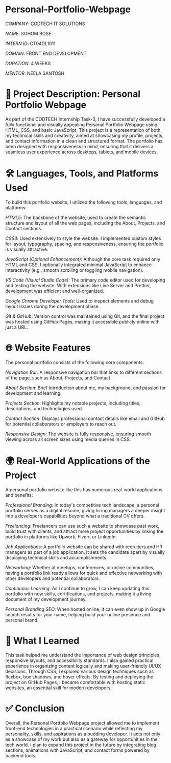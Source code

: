 # Personal-Portfolio-Webpage

*COMPANY*: CODTECH IT SOLUTIONS

*NAME*: SOHOM BOSE

*INTERN ID*: CT04DL1011

*DOMAIN*: FRONT END DEVELOPMENT

*DURATION*: 4 WEEKS

*MENTOR*: NEELA SANTOSH

# 📝 Project Description: Personal Portfolio Webpage

As part of the CODTECH Internship Task-3, I have successfully developed a fully functional and visually appealing Personal Portfolio Webpage using HTML, CSS, and basic JavaScript. This project is a representation of both my technical skills and creativity, aimed at showcasing my profile, projects, and contact information in a clean and structured format. The portfolio has been designed with responsiveness in mind, ensuring that it delivers a seamless user experience across desktops, tablets, and mobile devices.

# 🛠️ Languages, Tools, and Platforms Used

To build this portfolio website, I utilized the following tools, languages, and platforms:

*HTML5*: The backbone of the website, used to create the semantic structure and layout of all the web pages, including the About, Projects, and Contact sections.

*CSS3*: Used extensively to style the website. I implemented custom styles for layout, typography, spacing, and responsiveness, ensuring the portfolio is visually attractive.

*JavaScript (Optional Enhancement)*: Although the core task required only HTML and CSS, I optionally integrated minimal JavaScript to enhance interactivity (e.g., smooth scrolling or toggling mobile navigation).

*VS Code (Visual Studio Code)*: The primary code editor used for developing and testing the website. With extensions like Live Server and Prettier, development was efficient and well-organized.

*Google Chrome Developer Tools*: Used to inspect elements and debug layout issues during the development phase.

*Git & GitHub*: Version control was maintained using Git, and the final project was hosted using GitHub Pages, making it accessible publicly online with just a URL.

# 🌐 Website Features

The personal portfolio consists of the following core components:

*Navigation Bar*: A responsive navigation bar that links to different sections of the page, such as About, Projects, and Contact.

*About Section*: Brief introduction about me, my background, and passion for development and learning.

*Projects Section*: Highlights my notable projects, including titles, descriptions, and technologies used.

*Contact Section*: Displays professional contact details like email and GitHub for potential collaborators or employers to reach out.

*Responsive Design*: The website is fully responsive, ensuring smooth viewing across all screen sizes using media queries in CSS.

# 🌍 Real-World Applications of the Project

A personal portfolio website like this has numerous real-world applications and benefits:

*Professional Branding*: In today's competitive tech landscape, a personal portfolio serves as a digital resume, giving hiring managers a deeper insight into a developer’s capabilities beyond what a traditional CV offers.

*Freelancing*: Freelancers can use such a website to showcase past work, build trust with clients, and attract more project opportunities by linking the portfolio in platforms like Upwork, Fiverr, or LinkedIn.

*Job Applications*: A portfolio website can be shared with recruiters and HR managers as part of a job application. It sets the candidate apart by visually displaying technical skills and accomplishments.

*Networking*: Whether at meetups, conferences, or online communities, having a portfolio link ready allows for quick and effective networking with other developers and potential collaborators.

*Continuous Learning*: As I continue to grow, I can keep updating this portfolio with new skills, certifications, and projects, making it a living document of my development journey.

*Personal Branding SEO*: When hosted online, it can even show up in Google search results for your name, helping build your online presence and personal brand.

# 🧠 What I Learned

This task helped me understand the importance of web design principles, responsive layouts, and accessibility standards. I also gained practical experience in organizing content logically and making user-friendly UI/UX decisions. Through CSS, I explored various design techniques such as flexbox, box shadows, and hover effects. By testing and deploying the project on GitHub Pages, I became comfortable with hosting static websites, an essential skill for modern developers.

# ✅ Conclusion

Overall, the Personal Portfolio Webpage project allowed me to implement front-end technologies in a practical scenario while reflecting my personality, skills, and aspirations as a budding developer. It acts not only as a showcase of my work but also as a gateway for opportunities in the tech world. I plan to expand this project in the future by integrating blog sections, animations with JavaScript, and contact forms powered by backend tools.

